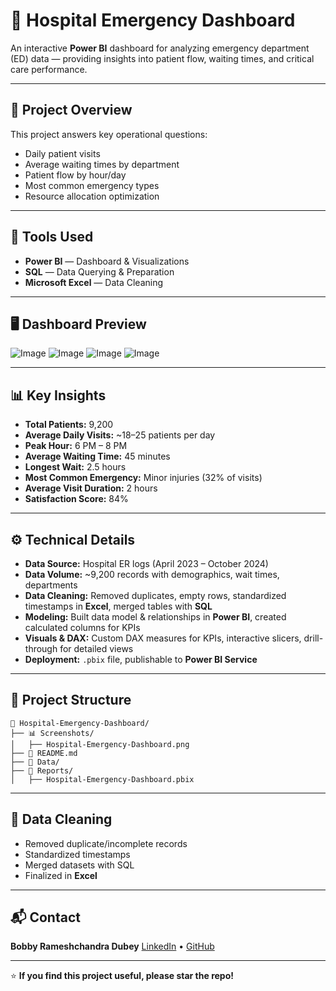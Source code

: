 # 🏥 Hospital Emergency Dashboard

An interactive **Power BI** dashboard for analyzing emergency department (ED) data — providing insights into patient flow, waiting times, and critical care performance.

---

## 📌 Project Overview

This project answers key operational questions:

* Daily patient visits
* Average waiting times by department
* Patient flow by hour/day
* Most common emergency types
* Resource allocation optimization

---

## 🧰 Tools Used

* **Power BI** — Dashboard & Visualizations
* **SQL** — Data Querying & Preparation
* **Microsoft Excel** — Data Cleaning

---

## 🖥️ Dashboard Preview

![Image](https://github.com/user-attachments/assets/7b5a7549-7153-4eff-bfd3-724e8e17ea1b)
![Image](https://github.com/user-attachments/assets/df275fe0-76aa-492c-b285-e82c20dcdc2a)
![Image](https://github.com/user-attachments/assets/2a1642d5-3ebe-4392-980c-8645e4bb4063)
![Image](https://github.com/user-attachments/assets/dee1e5b7-7564-4348-8d80-c016760fffd1)


---

## 📊 Key Insights

* **Total Patients:** 9,200
* **Average Daily Visits:** \~18–25 patients per day
* **Peak Hour:** 6 PM – 8 PM
* **Average Waiting Time:** 45 minutes
* **Longest Wait:** 2.5 hours
* **Most Common Emergency:** Minor injuries (32% of visits)
* **Average Visit Duration:** 2 hours
* **Satisfaction Score:** 84%

---

## ⚙️ Technical Details

* **Data Source:** Hospital ER logs (April 2023 – October 2024)
* **Data Volume:** \~9,200 records with demographics, wait times, departments
* **Data Cleaning:** Removed duplicates, empty rows, standardized timestamps in **Excel**, merged tables with **SQL**
* **Modeling:** Built data model & relationships in **Power BI**, created calculated columns for KPIs
* **Visuals & DAX:** Custom DAX measures for KPIs, interactive slicers, drill-through for detailed views
* **Deployment:** `.pbix` file, publishable to **Power BI Service**

---

## 📁 Project Structure

```
📂 Hospital-Emergency-Dashboard/
├── 📊 Screenshots/
│   ├── Hospital-Emergency-Dashboard.png
├── 📘 README.md
├── 📎 Data/
├── 📂 Reports/
│   ├── Hospital-Emergency-Dashboard.pbix
```

---

## 🧹 Data Cleaning

* Removed duplicate/incomplete records
* Standardized timestamps
* Merged datasets with SQL
* Finalized in **Excel**

---

## 📬 Contact

**Bobby Rameshchandra Dubey**
[LinkedIn](https://www.linkedin.com/in/bobbydubey) • [GitHub](https://github.com/Bobby95453)

---

⭐ **If you find this project useful, please star the repo!**
